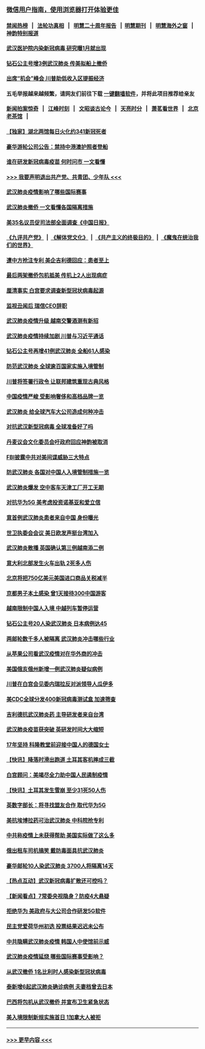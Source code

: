 ### [微信用户指南，使用浏览器打开体验更佳](https://github.com/gfw-breaker/banned-news1/blob/master/indexes/wechat-guide.md?t=0)
#### [禁闻热榜](热点新闻.md?t=0)  &nbsp;&nbsp;|&nbsp;&nbsp; [法轮功真相](https://github.com/gfw-breaker/truth/blob/master/README.md?t=0) &nbsp;&nbsp;|&nbsp;&nbsp; [明慧二十周年报告](https://github.com/gfw-breaker/mh-reports/blob/master/README.md?t=0) &nbsp;&nbsp;|&nbsp;&nbsp;[明慧期刊](https://github.com/gfw-breaker/mh-qikan) &nbsp;&nbsp;|&nbsp;&nbsp; [明慧海外之窗](https://github.com/gfw-breaker/mh-news/blob/master/README.md?t=0) &nbsp;&nbsp;|&nbsp;&nbsp; [神韵特别报道](https://github.com/gfw-breaker/mh-news/blob/master/shenyun.md?t=0)
#### [武汉医护院内染新冠病毒 研究曝1月就出现](../pages/nsc418/n11852928.md?t=02081511) 
#### [钻石公主号增3例武汉肺炎 传美拟船上撤侨](../pages/nsc418/n11853240.md?t=02081511) 
#### [出席“机会”峰会 川普助低收入区提振经济](../pages/nsc418/n11853232.md?t=02081511) 
#### 五毛举报越来越频繁，请网友们前往下载 [一键翻墙软件](https://github.com/gfw-breaker/ssr-accounts)，并将此项目推荐给亲友
#### [新闻拍案惊奇](https://github.com/gfw-breaker/banned-news1/blob/master/pages/link4.md) &nbsp;&nbsp;|&nbsp;&nbsp; [江峰时刻](https://github.com/gfw-breaker/banned-news1/blob/master/pages/link4.md) &nbsp;&nbsp;|&nbsp;&nbsp; [文昭谈古论今](https://github.com/gfw-breaker/banned-news1/blob/master/pages/link4.md) &nbsp;&nbsp;|&nbsp;&nbsp; [天亮时分](https://github.com/gfw-breaker/banned-news1/blob/master/pages/link4.md) &nbsp;&nbsp;|&nbsp;&nbsp; [萧茗看世界](https://github.com/gfw-breaker/banned-news1/blob/master/pages/link4.md) &nbsp;&nbsp;|&nbsp;&nbsp; [北京老茶馆](https://github.com/gfw-breaker/banned-news1/blob/master/pages/link4.md) &nbsp;&nbsp;|&nbsp;&nbsp; 
#### [【独家】湖北两馆每日火化约341新冠死者](../pages/nsc418/n11845444.md?t=02081511) 
#### [豪华游轮公司公告：禁持中港澳护照者登船](../pages/nsc418/n11852761.md?t=02081511) 
#### [谁在研发新冠病毒疫苗 何时问市 一文看懂](../pages/nsc418/n11852840.md?t=02081511) 
#### [>>> 我要声明退出共产党、共青团、少年队 <<<](https://github.com/begood0513/goodnews/blob/master/quit/letter.md) 
#### [武汉肺炎疫情影响了哪些国际赛事](../pages/nsc418/n11852441.md?t=02081511) 
#### [武汉肺炎撤侨 一文看懂各国隔离措施](../pages/nsc418/n11844216.md?t=02081511) 
#### [美35名议员促司法部全面调查《中国日报》](../pages/nsc418/n11852435.md?t=02081511) 
#### [《九评共产党》](https://github.com/begood0513/9ping.md/blob/master/README.md) &nbsp;|&nbsp; [《解体党文化》](../../../../jtdwh.md/blob/master/README.md)  &nbsp;|&nbsp; [《共产主义的终极目的》](../../../../gczydzjmd.md/blob/master/README.md) &nbsp;|&nbsp; [《魔鬼在统治我们的世界》](../../../../mgztzwmdsj.md/blob/master/README.md) 
#### [遭中方抢注专利 美企吉利德回应：患者至上](../pages/nsc418/n11852037.md?t=02081511) 
#### [最后两架撤侨包机抵美 传机上2人出现病症](../pages/nsc418/n11852173.md?t=02081511) 
#### [厘清事实 白宫要求调查新型冠状病毒起源](../pages/nsc418/n11852106.md?t=02081511) 
#### [监视丑闻后 瑞信CEO辞职](../pages/nsc418/n11852127.md?t=02081511) 
#### [武汉肺炎疫情升级 越南交警酒测有新招](../pages/nsc418/n11851632.md?t=02081511) 
#### [武汉肺炎疫情持续加剧 川普与习近平通话](../pages/nsc418/n11851613.md?t=02081511) 
#### [钻石公主号再增41例武汉肺炎 全船61人感染](../pages/nsc418/n11850401.md?t=02081511) 
#### [防范武汉肺炎 全球逾百国家实施入境管制](../pages/nsc418/n11850557.md?t=02081511) 
#### [川普将签署行政令 让联邦建筑重现古典风格](../pages/nsc418/n11850654.md?t=02081511) 
#### [中国疫情严峻 受影响奢侈和高档品牌一览](../pages/nsc418/n11850319.md?t=02081511) 
#### [武汉肺炎 给全球汽车大公司造成何种冲击](../pages/nsc418/n11850056.md?t=02081511) 
#### [对抗武汉新型冠病毒 全球准备好了吗](../pages/nsc418/n11850142.md?t=02081511) 
#### [丹麦议会文化委员会吁政府回应神韵被取消](../pages/nsc418/n11849312.md?t=02081511) 
#### [FBI披露中共对美间谍威胁三大特点](../pages/nsc418/n11849700.md?t=02081511) 
#### [防武汉肺炎 各国对中国人入境管制措施一览](../pages/nsc418/n11838726.md?t=02081511) 
#### [武汉肺炎爆发 空中客车天津工厂开工无期](../pages/nsc418/n11849634.md?t=02081511) 
#### [对抗华为5G 美考虑投资诺基亚和爱立信](../pages/nsc418/n11849510.md?t=02081511) 
#### [意首例武汉肺炎患者来自中国 身份曝光](../pages/nsc418/n11849454.md?t=02081511) 
#### [世卫执委会会议 美日欧发声挺台湾加入](../pages/nsc418/n11849433.md?t=02081511) 
#### [武汉肺炎散播 英国确认第三例越南添二例](../pages/nsc418/n11849439.md?t=02081511) 
#### [意大利北部发生火车出轨 2死多人伤](../pages/nsc418/n11848999.md?t=02081511) 
#### [北京将把750亿美元美国进口商品关税减半](../pages/nsc418/n11848896.md?t=02081511) 
#### [京都男子本土感染 曾1天接待300中国游客](../pages/nsc418/n11848641.md?t=02081511) 
#### [越南限制中国人入境 中越列车暂停运营](../pages/nsc418/n11847844.md?t=02081511) 
#### [钻石公主号20人染武汉肺炎 日本病例达45](../pages/nsc418/n11847823.md?t=02081511) 
#### [两邮轮数千多人被隔离 武汉肺炎冲击哪些行业](../pages/nsc418/n11847456.md?t=02081511) 
#### [从苹果公司看武汉疫情对在华外商的冲击](../pages/nsc418/n11847586.md?t=02081511) 
#### [美国俄亥俄州新增一例武汉肺炎疑似病例](../pages/nsc418/n11847714.md?t=02081511) 
#### [川普在白宫会见委内瑞拉反对派领导人瓜伊多](../pages/nsc418/n11847391.md?t=02081511) 
#### [美CDC全球分发400新冠病毒测试盒 加速筛查](../pages/nsc418/n11847260.md?t=02081511) 
#### [吉利德抗武汉肺炎药 主导研发者来自台湾](../pages/nsc418/n11847064.md?t=02081511) 
#### [武汉肺炎疫苗获突破 英研发时间大大缩短](../pages/nsc418/n11846915.md?t=02081511) 
#### [17年坚持 科隆教堂前迎接中国人的德国女士](../pages/nsc418/n11846781.md?t=02081511) 
#### [【快讯】降落时滑出跑道 土耳其客机摔成三截](../pages/nsc418/n11847021.md?t=02081511) 
#### [白宫顾问：美竭尽全力助中国人民遏制疫情](../pages/nsc418/n11846756.md?t=02081511) 
#### [【快讯】土耳其发生雪崩 至少31死50人伤](../pages/nsc418/n11846680.md?t=02081511) 
#### [英数字部长：将寻找盟友合作 取代华为5G](../pages/nsc418/n11846485.md?t=02081511) 
#### [美抗埃博拉药可治武汉肺炎 中科院抢专利](../pages/nsc418/n11846409.md?t=02081511) 
#### [中共称疫情上未获得帮助 美国实际做了这么多](../pages/nsc418/n11846008.md?t=02081511) 
#### [俄出租车司机搞笑 戴防毒面具抗武汉肺炎](../pages/nsc418/n11845703.md?t=02081511) 
#### [豪华邮轮10人染武汉肺炎 3700人将隔离14天](../pages/nsc418/n11845543.md?t=02081511) 
#### [【热点互动】武汉新冠病毒扩散还可控吗？](../pages/nsc418/n11844750.md?t=02081511) 
#### [【新闻看点】7常委央视隐身？防疫4大悬疑](../pages/nsc418/n11844611.md?t=02081511) 
#### [拒绝华为 美政府与大公司合作研发5G软件](../pages/nsc418/n11844625.md?t=02081511) 
#### [民主党爱荷华州初选 投票结果迟迟未公布](../pages/nsc418/n11844207.md?t=02081511) 
#### [中共隐瞒武汉肺炎疫情 韩国人中使馆前示威](../pages/nsc418/n11844084.md?t=02081511) 
#### [武汉肺炎疫情延烧 哪些国际赛事受影响？](../pages/nsc418/n11843958.md?t=02081511) 
#### [从武汉撤侨 1名比利时人感染新型冠状病毒](../pages/nsc418/n11843977.md?t=02081511) 
#### [泰新增6起武汉肺炎确诊病例 夫妻档曾去日本](../pages/nsc418/n11843900.md?t=02081511) 
#### [巴西将包机从武汉撤侨 并宣布卫生紧急状态](../pages/nsc418/n11843418.md?t=02081511) 
#### [美入境限制新规实施首日 1加拿大人被拒](../pages/nsc418/n11843058.md?t=02081511) 

----
#### [ >>> 更早内容 <<< ](../indexes/nsc418-earlier.md)
